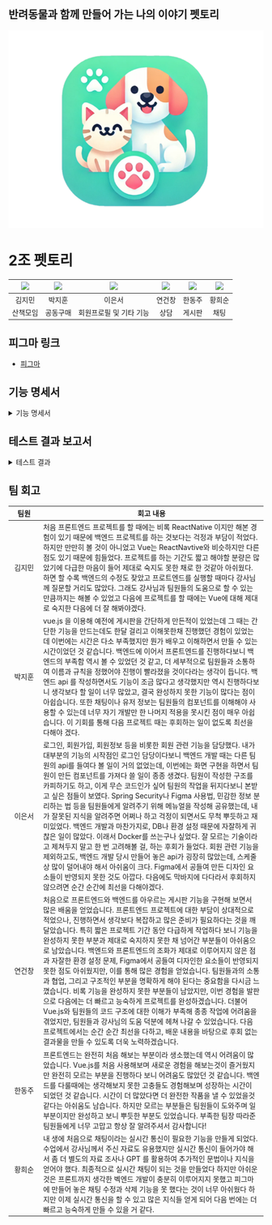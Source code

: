 ## 반려동물과 함께 만들어 가는 나의 이야기 펫토리

![펫토리 아이콘](./images/펫토리아이콘.png)

# 2조 펫토리

| [![](https://avatars.githubusercontent.com/u/103301589?v=4)](https://github.com/kimjm9911) | [![](https://avatars.githubusercontent.com/u/87793524?v=4)](https://github.com/dispear) | [![](https://avatars.githubusercontent.com/u/174981455?v=4)](https://github.com/eunseo-76) | [![](https://avatars.githubusercontent.com/u/158060587?v=4)](https://github.com/ygc1994) | [![](https://avatars.githubusercontent.com/u/132972216?v=4)](https://github.com/HanDJ00) | [![](https://avatars.githubusercontent.com/u/83564484?v=4)](https://github.com/aosskfdlrla)|
|:---:|:---:|:---:|:---:|:---:|:---:|
| 김지민 | 박지훈 | 이은서 | 연건창 | 한동주 | 황희순
|산책모임|공동구매|회원프로필 및 기타 기능|상담|게시판|채팅|





## 피그마 링크


-
    [피그마](https://www.figma.com/design/xHsWy8FOgeCmCMxA1W3EFK/Pettory?node-id=258-16373&node-type=frame&t=kA2v01Ccj4yhCz7Y-0)
    

  
## 기능 명세서
<details>
  <summary>기능 명세서</summary>
  <div markdown="1">

### 채팅

 <details>
   <summary>채팅</summary>
   <div markdown="2">

- 채팅
    
    ## 채팅 조회 기능
    
    - 입력 된 채팅을 조회할 수 있다.
    
    ![채팅 조회 기능](./images/이미지/채팅/채팅%201.png)
    
    ## 채팅 입력 기능
    
    - 채팅을 입력한 후 입력된 채팅을 조회할 수 있다.
    
    ![채팅 입력 기능](./images/이미지/채팅/채팅%202.png)
    
    
    </div>
    </details>   

### 유저

 <details>
   <summary>유저</summary>
   <div markdown="2">

- 유저
    
    ## 유저 로그인
    
    - 로그인 할 수 있는 화면이다.
    
    ![유저 로그인](./images/이미지/유저/user_login_1.png)
    ![유저 로그인](./images/이미지/유저/user_login_2.png)
    
    ## 유저 회원가입
    
    - 회원가입을 할 수 있는 화면이다.
    
    ![유저 회원가입](./images/이미지/유저/user_register_1.png)
    ![유저 회원가입](./images/이미지/유저/user_register_2.png)

    ## 유저 회원가입 인증
    
    - 회원가입시 인증을 할 수 있는 화면이다.
    
    ![유저 회원가입 인증](./images/이미지/유저/user_verify_1.png)
    ![유저 회원가입 인증](./images/이미지/유저/user_verify_2.png)

    ## 유저 정보 조회
    
    - 유저 프로필을 조회할 수 있는 화면이다.
    
    ![유저 프로필](./images/이미지/유저/user_info_1.png)

    ## 비밀번호 찾기
    
    - 비밀번호를 찾을 수 있는 화면이다.
    
    ![비밀번호 찾기](./images/이미지/유저//user_findpw_1.png)

    ## 비밀번호 변경
    
    - 비밀번호를 변경할 수 있는 화면이다.
    
    ![비밀번호 변경](./images/이미지/유저/user_changepw_1.png)

    ## 헤더
    
    - 사이트의 헤더 화면이다.
    
    ![헤더](./images/이미지/유저/user_header_1.png)

    ## 사이드 바
    
    - 사이트의 사이드 바이다.
    
    ![사이드 바](./images/이미지/유저/user_sidemenu_1.png)
    
    
    </div>
    </details>   



### 게시판

 <details>
   <summary>게시판</summary>
   <div markdown="2">

- 게시판
    
    ## 게시글 조회
    
    - 게시글 내용을 조회할 수 있는 화면이다.
    
    ![게시글 조회](./images/이미지/게시판/게시글%20조회.PNG)
    
    ## 게시글 댓글
    
    - 게시글 댓글을 조회할 수 있는 화면이다.
    
    ![게시글 댓글](./images/이미지/게시판/게시글%20댓글.PNG)

    ## 게시글 작성
    
    - 게시글을 작성할 수 있는 화면이다.
    
    ![게시글 작성](./images/이미지/게시판/게시글%20작성.PNG)
    

    ## 카테고리 메인
    
    - 카테고리 목록을 조회,수정,삭제,생성 할 수 있는 화면이다.
    
    ![카테고리 메인](./images/이미지/게시판/카테고리%20메인.PNG)
    
    </div>
    </details>   




### 공동구매

 <details>
   <summary>공동구매</summary>
   <div markdown="2">

- 공동구매
    
    ## 모임방 목록
    
    - 모임방 목록을 확인할 수 있는 화면이다.
    
    ![모임방 목록](./images/이미지/공동구매/모임방%20목록%20화면.png)
    
    ## 모임방 화면
    
    - 모임방 세부 내용을 확인할 수 있는 화면이다.
    
    ![모임방 화면](./images/이미지/공동구매/모임방%20화면.png)

    ## 모임방 생성
    
    - 모임방을 생성할 수 있는 화면이다.
    
    ![모임방 생성](./images/이미지/공동구매/모임방%20생성.png)
    

    ## 모임방 수정 
    
    - 모임방을 수정 할 수 있는 화면이다.
    
    ![모임방 수정](./images/이미지/공동구매/공동구매%20참가%20화면.png)

    ## 공동구매 참가
    
    - 공동구매에 참가할 수 있는 화면이다.
    
    ![공동구매 참가](./images/이미지/공동구매/공동구매%20참가%20화면.png)


    
    </div>
    </details>   

### 산책모임

 <details>
   <summary>산책모임</summary>
   <div markdown="2">

- 산책모임
    
    ## 산책 모임 목록
    
    - 산책 모임 목록을 확인할 수 있는 화면이다.
    
    ![산책 모임 목록](./images/이미지/산책모임/산책%20모임%20목록.png)
    
    ## 산책 모임 생성
    
    - 산책 모임을 생성할 수 있는 화면이다.
    
    ![산책 모임 생성](./images/이미지/산책모임/산책%20모임%20생성.png)
 
    </div>
    </details>   



### 상담

 <details>
   <summary>상담</summary>
   <div markdown="2">

- 상담
    
    ## 상담 목록
    
    - 상담 목록을 확인할 수 있는 화면이다.
    
    ![상담 목록](./images/이미지/상담/상담_목록_1.png)
    ![상담 목록](./images/이미지/상담/상담_목록_2.png)
    ![상담 목록](./images/이미지/상담/상담_목록_3.png)
    
    ## 상담 상세 조회
    
    - 상담 내용을 상세 조회 할 수 있는 화면이다.
    
    ![상담 상세 조회](./images/이미지/상담/상담_상세%20조회_1.png)

     ## 상담 검색
    
    - 상담 제목을 검색할 수 있는 화면이다.
    
    ![상담 검색](./images/이미지/상담/상담_검색_1.png)

     ## 상담 답변 작성
    
    - 상담 답변을 작성할 수 있는 화면이다.
    
    ![상담 답변 작성](./images/이미지/상담/상담_답변%20작성_1.png)
    ![상담 답변 작성](./images/이미지/상담/상담_답변%20작성_2.png)

     ## 상담 재답변 작성
    
    - 상담 재답변을 작성할 수 있는 화면이다.
    
    ![상담 재답변 작성](./images/이미지/상담/상담_재답변%20작성_1.png)

     ## 상담 카테고리
    
    - 상담 카테고리를 조회할 수 있는 화면이다.
    
    ![상담 카테고리](./images/이미지/상담/상담_카테고리_1.png)

     ## 상담 질문 작성

    - 상담 질문을 작성할 수 있는 화면이다.
    
    ![상담 질문 작성](./images/이미지/상담/상담_질문%20작성_1.png)

     ## 상담 질문 수정
    
    - 상담 질문을 수정할 수 있는 화면이다.
    
    ![상담 질문 수정](./images/이미지/상담/상담_질문%20수정_1.png)

     ## 상담 질문 삭제
    
    - 상담 질문을 삭제제할 수 있는 화면이다.
    
    ![상담 질문 삭제](./images/이미지/상담/상담_질문%20삭제_1.png)
 
    </div>
    </details>   


</div>
</details> 

## 테스트 결과 보고서
<details>
  <summary>테스트 결과</summary>
  <div markdown="1">



### 채팅

 <details>
   <summary>채팅</summary>
   <div markdown="2">

- 채팅
    
    ## 채팅 방 생성 기능
    
    - 채팅 방 생성에 관한 기능을 영상으로 설명 첨부하였음
  - -
    [채팅 설명 영상](https://www.youtube.com/watch?v=ltngrBQs1Bk)
    https://www.youtube.com/watch?v=ltngrBQs1Bk


    </div>
    </details>   
    

### 게시판

 <details>
   <summary>게시판</summary>
   <div markdown="2">

- 게시판
    
    ## 게시글 홈
    
    ![게시글 홈](./images/gif/게시판/1.게시판%20홈.gif)

    ## 게시글 조회
    
    ![게시글 조회](./images/gif/게시판/2.게시글%20조회.gif)

    ## 게시글 생성
    
    ![게시글 생성](./images/gif/게시판/3.게시글%20생성.gif)

    ## 카테고리 조회
    
    ![카테고리 조회](./images/gif/게시판/4.카테고리%20조회.gif)

    ## 카테고리 생성
    
    ![카테고리 생성](./images/gif/게시판/5.카테고리%20생성.gif)

    ## 카테고리 수정
    
    ![카테고리 수정](./images/gif/게시판/6.카테고리%20수정.gif)

    ## 카테고리 삭제
    
    ![카테고리 삭제](./images/gif/게시판/7.카테고리%20삭제.gif)
 
     </div>
    </details>   
    
### 상담

 <details>
   <summary>상담담</summary>
   <div markdown="2">

- 상담

    ## 상담 목록 조회
    
    ![상담 목록 조회](./images/gif/상담/상담%20목록%20조회.gif)

    ## 상담 상세 조회
    
    ![상담 상세 조회](./images/gif/상담/상담%20상세%20조회.gif)

    ## 상담 작성
    
    ![상담 작성](./images/gif/상담/상담%20작성.gif)

    
    </div>
    </details>   
    

### 공동구매

 <details>
   <summary>공동구매매</summary>
   <div markdown="2">

- 공동구매

    ## 로그인 후 목록 입장
    
    ![로그인 후 목록 입장](./images/gif/공동구매/1.%20로그인%20후%20목록%20입장.gif)

    ## 즐겨찾기 체크 및 모음 목록 전환
    
    ![즐겨찾기 체크 및 모음 목록 전환](./images/gif/공동구매/2.%20즐겨찾기%20체크%20및%20모임%20목록%20전환.gif)

    ## 공동구매 모임방 참가
    
    ![공동구매 모임방 참가](./images/gif/공동구매/3.%20공동구매%20모임방%20참가.gif)

    ## 참가자 목록 조회
    
    ![참가자 목록 조회](./images/gif/공동구매/4.%20참가자%20목록%20조회.gif)

    ## 공동구매 참가
    
    ![공동구매 참가](./images/gif/공동구매/5.%20공동구매%20참가.gif)

    ## 공동구매 참가 취소
    
    ![공동구매 참가 취소](./images/gif/공동구매/6.%20공동구매%20참가%20취소.gif)

    ## 공동구매 모임방 나가기
    
    ![공동구매 모임방 나가기](./images/gif/공동구매/7.%20공동구매%20모임방%20나가기.gif)

    ## 공동구매 모임방 검색
    
    ![공동구매 모임방 검색](./images/gif/공동구매/공동구매%20모임방%20검색.gif)

    ## 공동구매 모임방 자동 마감
    
    ![공동구매 모임방 자동 마감](./images/gif/공동구매/공동구매%20모임방%20자동%20마감.gif)

    ## 모임방 강퇴
    
    ![모임방 강퇴](./images/gif/공동구매/모임방%20강퇴.gif)

    ## 모임방 생성
    
    ![모임방 생성](./images/gif/공동구매/모임방%20생성.gif)

    ## 모임방 수정
    
    ![모임방 수정](./images/gif/공동구매/모임방%20수정.gif)

    ## 현재 참여한 모임방 바로참가
    
    ![현재 참여한 모임방 바로참가](./images/gif/공동구매/현재%20참여한%20모임방%20바로참가.gif)

    ## 회원 정보보기
    
    ![회원 정보보기](./images/gif/공동구매/회원%20정보보기.gif)

    </div>
    </details> 

### 산책모임

 <details>
   <summary>산책모임</summary>
   <div markdown="2">

- 산책모임

    ## 산책모임 이동
    
    ![산책모임 이동](./images/gif/산책모임/산책모임_이동_1.gif)

    ## 산책모임 검색
    
    ![산책모임 검색](./images/gif/산책모임/산책모임_산책모임검색_2.gif)

    ## 산책모임 생성
    
    ![산책모임 생성](./images/gif/산책모임/산책모임_산책모임생성_3.gif)

    ## 산책모임 신청
    
    ![산책모임 신청](./images/gif/산책모임/산책모임_산책모임신청_4.gif)

    ## 산책모임 수정
    
    ![산책모임 수정](./images/gif/산책모임/산책모임_산책모임수정_5.gif)

    ## 산책모임 삭제
    
    ![산책모임 삭제](./images/gif/산책모임/산책모임_산책모임삭제_6.gif)

    ## 가입한 산책모임 조회
    
    ![가입한 산책모임 조회](./images/gif/산책모임/산책모임_가입한산책모임조회및산책기록조회_7.gif)

    ## 산책기록 생성
    
    ![산책기록 생성](./images/gif/산책모임/산책모임_산책기록생성_8.gif)

    ## 신청자 조회
    
    ![신청자 조회](./images/gif/산책모임/산책모임_신청자보기_9.gif)

    ## 탈퇴
    
    ![탈퇴](./images/gif/산책모임/산책모임_탈퇴하기_10.gif)

  
    </div>
    </details> 


### 유저

 <details>
   <summary>유저</summary>
   <div markdown="2">

- 유저

    ## 로그인
    
    ![로그인](./images/gif/유저/user_login_1.gif)

    ## 회원가입
    
    ![회원가입](./images/gif/유저/user_register_1.gif)

    ## 회원가입 인증
    
    ![회원가입 인증](./images/gif/유저/user_verify_1.gif)

    ## 회원가입 성공
    
    ![회원가입 성공](./images/gif/유저/user_success_1.gif)

    ## 유저 프로필 조회
    
    ![유저 프로필 조회](./images/gif/유저/user_info_1.gif)


    ## 비밀번호 찾기
    
    ![비밀번호 찾기](./images/gif/유저/user_findpw_1.gif)


    ## 비밀번호 변경
    
    ![ 비밀번호 변경](./images/gif/유저/user_changepw_1.gif)
    

    </div>
    </details> 

  </div>
</details> 

## 팀 회고

|   팀원   | 회고 내용 |
|:---:|-----------|
| 김지민 | 처음 프론트엔드 프로젝트를 할 때에는 비록 ReactNative 이지만 해본 경험이 있기 때문에 백엔드 프로젝트를 하는 것보다는 걱정과 부담이 적었다. 하지만 만만히 볼 것이 아니었고 Vue는 ReactNavtive와 비슷하지만 다른 점도 있기 때문에 힘들었다. 프로젝트를 하는 기간도 짧고 해야할 분량은 많았기에 다급한 마음이 들어 제대로 숙지도 못한 채로 한 것같아 아쉬웠다. 하면 할 수록 백엔드의 수정도 잦았고 프로트엔드를 실행할 때마다 강사님께 질문할 거리도 많았다. 그래도 강사님과 팀원들의 도움으로 할 수 있는 만큼까지는 해볼 수 있었고 다음에 프로젝트를 할 때에는 Vue에 대해 제대로 숙지한 다음에 더 잘 해봐야겠다. |
| 박지훈 | vue.js 을 이용해 예전에 게시판을 간단하게 만든적이 있었는데 그 때는 간단한 기능을 만드는데도 한달 걸리고 이해못한채 진행했던 경험이 있었는데 이번에는 시간은 다소 부족했지만 뭔가 배우고 이해하면서 만들 수 있는 시간이었던 것 같습니다. 백엔드에 이어서 프론트엔드를 진행하다보니 백엔드의 부족함 역시 볼 수 있었던 것 같고, 더 세부적으로 팀원들과 소통하여 이름과 규칙을 정했어야 진행이 빨라졌을 것이다라는 생각이 듭니다. 백엔드 api 를 작성하면서도 기능이 조금 많다고 생각했지만 역시 진행하다보니 생각보다 할 일이 너무 많았고, 결국 완성하지 못한 기능이 많다는 점이 아쉽습니다. 또한 채팅이나 유저 정보는 팀원들의 컴포넌트를 이해해야 사용할 수 있는데 너무 자기 개발만 한 나머지 적용을 못시킨 점이 매우 아쉽습니다. 이 기회를 통해 다음 프로젝트 때는 후회하는 일이 없도록 최선을 다해야 겠다. |
| 이은서 | 로그인, 회원가입, 회원정보 등을 비롯한 회원 관련 기능을 담당했다. 내가 대부분의 기능의 시작점인 로그인 담당이다보니 백엔드 개발 때는 다른 팀원의 api를 들여다 볼 일이 거의 없었는데, 이번에는 화면 구현을 하면서 팀원이 만든 컴포넌트를 가져다 쓸 일이 종종 생겼다. 팀원이 작성한 구조를 카피하기도 하고, 이게 무슨 코드인가 싶어 팀원의 작업을 뒤지다보니 본받고 싶은 점들이 보였다. Spring Security나 Figma 사용법, 민감한 정보 분리하는 법 등을 팀원들에게 알려주기 위해 메뉴얼을 작성해 공유했는데, 내가 잘못된 지식을 알려주면 어쩌나 하고 걱정이 되면서도 무척 뿌듯하고 재미있었다. 백엔드 개발과 마찬가지로, DB나 환경 설정 때문에 자잘하게 귀찮은 일이 많았다. 이래서 Docker를 쓰는구나 싶었다. 잘 모르는 기술이라고 제쳐두지 말고 한 번 고려해볼 걸, 하는 후회가 들었다. 회원 관련 기능을 제외하고도, 백엔드 개발 당시 만들어 놓은 api가 굉장히 많았는데, 스케줄 상 많이 덜어내야 해서 아쉬움이 크다. Figma에서 공들여 만든 디자인 요소들이 반영되지 못한 것도 아깝다. 다음에도 막바지에 다다라서 후회하지 않으려면 순간 순간에 최선을 다해야겠다. |
| 연건창 | 처음으로 프론트엔드와 백엔드를 아우르는 게시판 기능을 구현해 보면서 많은 배움을 얻었습니다. 프론트엔드 프로젝트에 대한 부담이 상대적으로 적었으나, 진행하면서 생각보다 복잡하고 많은 준비가 필요하다는 것을 깨달았습니다. 특히 짧은 프로젝트 기간 동안 다급하게 작업하다 보니 기능을 완성하지 못한 부분과 제대로 숙지하지 못한 채 넘어간 부분들이 아쉬움으로 남았습니다. 백엔드와 프론트엔드의 조화가 제대로 이루어지지 않은 점과 자잘한 환경 설정 문제, Figma에서 공들여 디자인한 요소들이 반영되지 못한 점도 아쉬웠지만, 이를 통해 많은 경험을 얻었습니다. 팀원들과의 소통과 협업, 그리고 구조적인 부분을 명확하게 해야 된다는 중요함을 다시금 느꼈습니다. 비록 기능을 완성하지 못한 부분들이 남았지만, 이번 경험을 발판으로 다음에는 더 빠르고 능숙하게 프로젝트를 완성하겠습니다. 더불어 Vue.js와 팀원들의 코드 구조에 대한 이해가 부족해 종종 작업에 어려움을 겪었지만, 팀원들과 강사님의 도움 덕분에 헤쳐 나갈 수 있었습니다. 다음 프로젝트에서는 순간 순간 최선을 다하고, 배운 내용을 바탕으로 후회 없는 결과물을 만들 수 있도록 더욱 노력하겠습니다. |
| 한동주 | 프론트엔드는 완전히 처음 해보는 부분이라 생소했는데 역시 어려움이 많았습니다. Vue.js를 처음 사용해보며 새로운 경험을 해보는것이 즐거웠지만 완전히 모르는 부분을 진행하다 보니 어려움도 많았던 것 같습니다. 백엔드를 다룰때에는 생각해보지 못한 고충들도 경험해보며 성장하는 시간이 되었던 것 같습니다. 시간이 더 많았다면 더 완전한 작품을 낼 수 있었을것 같다는 아쉬움도 남습니다. 하지만 모르는 부분들은 팀원들이 도와주며 일부분이지만 완성하고 보니 뿌듯한 부분도 있었습니다. 부족한 팀장 따라준 팀원들에게 너무 고맙고 항상 잘 알려주셔서 감사합니다!  |
| 황희순 &nbsp;&nbsp;&nbsp;&nbsp;&nbsp;&nbsp;&nbsp;&nbsp;&nbsp;&nbsp;&nbsp;&nbsp; | 내 생에 처음으로 채팅이라는 실시간 통신이 필요한 기능을 만들게 되었다. 수업에서 강사님께서 주신 자료도 유용했지만 실시간 통신이 들어가야 해서 좀 더 별도의 자료 조사나 GPT 를 활용하여 추가적인 문법이나 지식을 얻어야 했다. 최종적으로 실시간 채팅이 되는 것을 만들었다 하지만 아쉬운 것은 프론트까지 생각한 벡엔드 개발이 충분히 이루어지지 못했고 피그마에 만들어 놓은 채팅 수정과 삭제 기능을 못 했다는 것이 너무 아쉬웠다 하지만 이제 실시간 통신을 할 수 있고 많은 지식들 얻게 되어 다음 번에는 더 빠르고 능숙하게 만들 수 있을 거 같다. |
